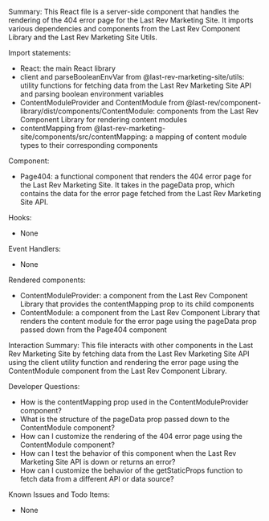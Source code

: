 Summary:
This React file is a server-side component that handles the rendering of the 404 error page for the Last Rev Marketing Site. It imports various dependencies and components from the Last Rev Component Library and the Last Rev Marketing Site Utils.

Import statements:
- React: the main React library
- client and parseBooleanEnvVar from @last-rev-marketing-site/utils: utility functions for fetching data from the Last Rev Marketing Site API and parsing boolean environment variables
- ContentModuleProvider and ContentModule from @last-rev/component-library/dist/components/ContentModule: components from the Last Rev Component Library for rendering content modules
- contentMapping from @last-rev-marketing-site/components/src/contentMapping: a mapping of content module types to their corresponding components

Component:
- Page404: a functional component that renders the 404 error page for the Last Rev Marketing Site. It takes in the pageData prop, which contains the data for the error page fetched from the Last Rev Marketing Site API.

Hooks:
- None

Event Handlers:
- None

Rendered components:
- ContentModuleProvider: a component from the Last Rev Component Library that provides the contentMapping prop to its child components
- ContentModule: a component from the Last Rev Component Library that renders the content module for the error page using the pageData prop passed down from the Page404 component

Interaction Summary:
This file interacts with other components in the Last Rev Marketing Site by fetching data from the Last Rev Marketing Site API using the client utility function and rendering the error page using the ContentModule component from the Last Rev Component Library.

Developer Questions:
- How is the contentMapping prop used in the ContentModuleProvider component?
- What is the structure of the pageData prop passed down to the ContentModule component?
- How can I customize the rendering of the 404 error page using the ContentModule component?
- How can I test the behavior of this component when the Last Rev Marketing Site API is down or returns an error?
- How can I customize the behavior of the getStaticProps function to fetch data from a different API or data source?

Known Issues and Todo Items:
- None